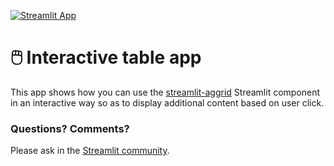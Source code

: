 [![Streamlit App](https://static.streamlit.io/badges/streamlit_badge_black_white.svg)](https://share.streamlit.io/streamlit/example-app-interactive-table/main)

# 🖱️ Interactive table app

This app shows how you can use the [streamlit-aggrid](https://github.com/PablocFonseca/streamlit-aggrid) Streamlit component in an interactive way so as to display additional content based on user click.

### Questions? Comments?

Please ask in the [Streamlit community](https://discuss.streamlit.io).